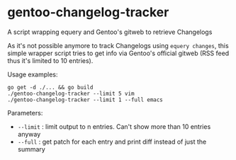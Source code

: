 # gentoo-changelog-tracker
A script wrapping equery and Gentoo's gitweb to retrieve Changelogs

As it's not possible anymore to track Changelogs using `equery changes`, this
simple wrapper script tries to get info via Gentoo's official gitweb (RSS
feed thus it's limited to 10 entries).

Usage examples:

```
go get -d ./... && go build
./gentoo-changelog-tracker --limit 5 vim
./gentoo-changelog-tracker --limit 1 --full emacs
```

Parameters:
 - `--limit` : limit output to n entries. Can't show more than 10 entries anyway
 - `--full` : get patch for each entry and print diff instead of just the
   summary
